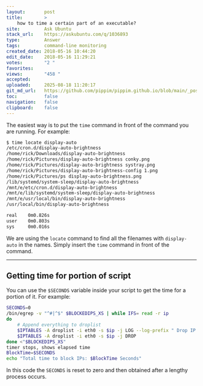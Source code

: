 ```yaml
---
layout:       post
title:        >
    how to time a certain part of an executable?
site:         Ask Ubuntu
stack_url:    https://askubuntu.com/q/1036893
type:         Answer
tags:         command-line monitoring
created_date: 2018-05-16 10:44:20
edit_date:    2018-05-16 11:29:21
votes:        "2 "
favorites:    
views:        "458 "
accepted:     
uploaded:     2025-08-18 11:20:17
git_md_url:   https://github.com/pippim/pippim.github.io/blob/main/_posts/2018/2018-05-16-how-to-time-a-certain-part-of-an-executable_.md
toc:          false
navigation:   false
clipboard:    false
---
```


The easiest way is to put the `time` command in front of the command you are running. For example:




``` bash
$ time locate display-auto
/etc/cron.d/display-auto-brightness
/home/rick/Downloads/display-auto-brightness
/home/rick/Pictures/display-auto-brightness conky.png
/home/rick/Pictures/display-auto-brightness systray.png
/home/rick/Pictures/display-auto-brightness-config 1.png
/home/rick/Pictures/ps display-auto-brightness.png
/lib/systemd/system-sleep/display-auto-brightness
/mnt/e/etc/cron.d/display-auto-brightness
/mnt/e/lib/systemd/system-sleep/display-auto-brightness
/mnt/e/usr/local/bin/display-auto-brightness
/usr/local/bin/display-auto-brightness

real	0m0.826s
user	0m0.803s
sys 	0m0.016s
```

We are using the `locate` command to find all the filenames with `display-auto` in the names. Simply insert the `time` command in front of the command.


----------

## Getting time for portion of script

You can use the `$SECONDS` variable inside your script to get the time for a portion of it. For example:

``` bash
SECONDS=0
/bin/egrep -v "^#|^$" $BLOCKEDIPS_XS | while IFS= read -r ip
do
    # Append everything to droplist
    $IPTABLES -A droplist -i eth0 -s $ip -j LOG --log-prefix " Drop IP List blockxs "
    $IPTABLES -A droplist -i eth0 -s $ip -j DROP
done <"$BLOCKEDIPS_XS"
timer stops, shows elapsed time
BlockTime=$SECONDS
echo "Total time to block IPs: $BlockTime Seconds"
```

In this code the `SECONDS` is reset to zero and then obtained after a lengthy process occurs.
